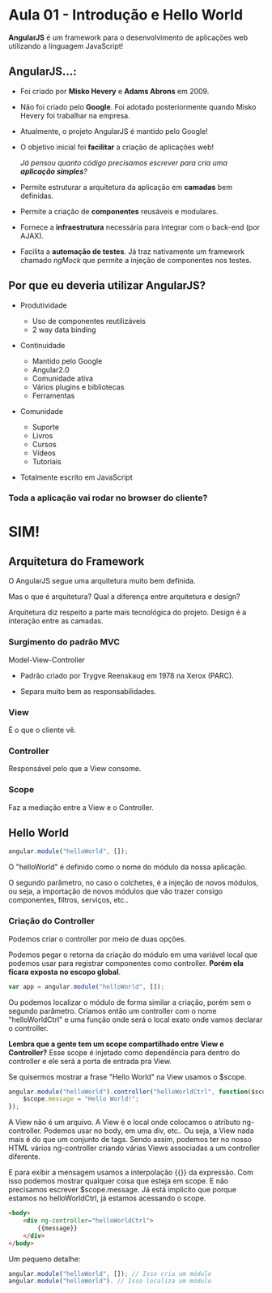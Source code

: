# Aula 01 - Introdução e Hello World

**AngularJS** é um framework para o desenvolvimento de aplicações web utilizando a linguagem JavaScript!

## AngularJS...:

- Foi criado por **Misko Hevery** e **Adams Abrons** em 2009.

- Não foi criado pelo **Google**. Foi adotado posteriormente quando Misko Hevery foi trabalhar na empresa.

- Atualmente, o projeto AngularJS é mantido pelo Google!

- O objetivo inicial foi **facilitar** a criação de aplicações web!

    *Já pensou quanto código precisamos escrever para cria uma **aplicação simples**?*

- Permite estruturar a arquitetura da aplicação em **camadas** bem definidas.

- Permite a criação de **componentes** reusáveis e modulares.

- Fornece a **infraestrutura** necessária para integrar com o back-end (por AJAX).

- Facilita a **automação de testes**. Já traz nativamente um framework chamado *ngMock* que permite a injeção de componentes nos testes.

## Por que eu deveria utilizar AngularJS?

* Produtividade
    - Uso de componentes reutilizáveis
    - 2 way data binding

* Continuidade
    - Mantido pelo Google
    - Angular2.0
    - Comunidade ativa
    - Vários plugins e bibliotecas
    - Ferramentas

* Comunidade
    - Suporte
    - Livros
    - Cursos
    - Vídeos
    - Tutoriais

* Totalmente escrito em JavaScript

### Toda a aplicação vai rodar no browser do cliente?

# SIM!

## Arquitetura do Framework

O AngularJS segue uma arquitetura muito bem definida. 

Mas o que é arquitetura? Qual a diferença entre arquitetura e design?

Arquitetura diz respeito a parte mais tecnológica do projeto. Design é a interação entre as camadas. 

### Surgimento do padrão MVC

Model-View-Controller

- Padrão criado por Trygve Reenskaug em 1978 na Xerox (PARC).

- Separa muito bem as responsabilidades.

### View

É o que o cliente vê.

### Controller

Responsável pelo que a View consome.

### Scope

Faz a mediação entre a View e o Controller.


## Hello World

```js
angular.module("helloWorld", []);
```

O "helloWorld" é definido como o nome do módulo da nossa aplicação.

O segundo parâmetro, no caso o colchetes, é a injeção de novos módulos, ou seja, a importação de novos módulos que vão trazer consigo componentes, filtros, serviços, etc..

### Criação do Controller

Podemos criar o controller por meio de duas opções. 

Podemos pegar o retorna da criação do módulo em uma variável local que podemos usar para registrar componentes como controller. **Porém ela ficara exposta no escopo global**.

```js
var app = angular.module("helloWorld", []);
```

Ou podemos localizar o módulo de forma similar a criação, porém sem o segundo parâmetro. Criamos então um controller com o nome "helloWorldCtrl" e uma função onde será o local exato onde vamos declarar o controller.

**Lembra que a gente tem um scope compartilhado entre View e Controller?**
    Esse scope é injetado como dependência para dentro do controller e ele será a porta de entrada pra View.

Se quisermos mostrar a frase "Hello World" na View usamos o $scope.

```js
angular.module("helloWorld").controller("helloWorldCtrl", function($scope) {
    $scope.message = "Hello World!"; 
});
```

A View não é um arquivo. A View é o local onde colocamos o atributo ng-controller. Podemos usar no body, em uma div, etc.. Ou seja, a View nada mais é do que um conjunto de tags. Sendo assim, podemos ter no nosso HTML vários ng-controller criando várias Views associadas a um controller diferente. 

E para exibir a mensagem usamos a interpolação {{}} da expressão. Com isso podemos mostrar qualquer coisa que esteja em scope. E não precisamos escrever $scope.message. Já está implicito que porque estamos no helloWorldCtrl, já estamos acessando o scope.

```html
<body>
    <div ng-controller="helloWorldCtrl">
        {{message}}
    </div>
</body>
```

Um pequeno detalhe: 

```js
angular.module("helloWorld", []); // Isso cria um módulo
angular.module("helloWorld"). // Isso localiza um módulo

```

